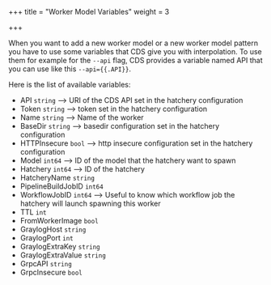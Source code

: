 +++
title = "Worker Model Variables"
weight = 3

+++

When you want to add a new worker model or a new worker model pattern you have to use some variables that CDS give you with interpolation. To use them for example for the `--api` flag, CDS provides a variable named API that you can use like this `--api={{.API}}`.


Here is the list of available variables:

+ API `string` --> URI of the CDS API set in the hatchery configuration
+ Token `string` --> token set in the hatchery configuration
+ Name `string` --> Name of the worker
+ BaseDir `string` --> basedir configuration set in the hatchery configuration
+ HTTPInsecure `bool` --> http insecure configuration set in the hatchery configuration
+ Model `int64` --> ID of the model that the hatchery want to spawn
+ Hatchery `int64` --> ID of the hatchery
+ HatcheryName `string`
+ PipelineBuildJobID `int64`
+ WorkflowJobID `int64` --> Useful to know which workflow job the hatchery will launch spawning this worker
+ TTL `int`
+ FromWorkerImage `bool`   
+ GraylogHost `string`
+ GraylogPort `int`    
+ GraylogExtraKey `string`
+ GraylogExtraValue `string`
+ GrpcAPI `string`
+ GrpcInsecure `bool`
